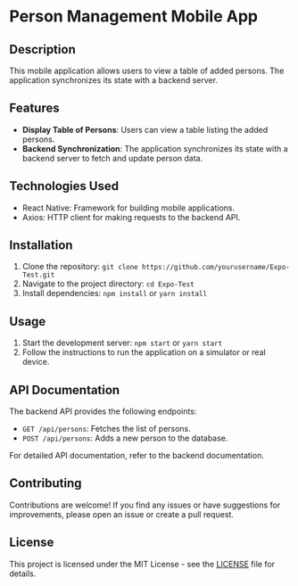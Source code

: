 # Person Management Mobile App

## Description

This mobile application allows users to view a table of added persons. The application synchronizes its state with a backend server.

## Features

- **Display Table of Persons**: Users can view a table listing the added persons.
- **Backend Synchronization**: The application synchronizes its state with a backend server to fetch and update person data.

## Technologies Used

- React Native: Framework for building mobile applications.
- Axios: HTTP client for making requests to the backend API.

## Installation

1. Clone the repository: `git clone https://github.com/yourusername/Expo-Test.git`
2. Navigate to the project directory: `cd Expo-Test`
3. Install dependencies: `npm install` or `yarn install`

## Usage

1. Start the development server: `npm start` or `yarn start`
2. Follow the instructions to run the application on a simulator or real device.

## API Documentation

The backend API provides the following endpoints:

- `GET /api/persons`: Fetches the list of persons.
- `POST /api/persons`: Adds a new person to the database.

For detailed API documentation, refer to the backend documentation.

## Contributing

Contributions are welcome! If you find any issues or have suggestions for improvements, please open an issue or create a pull request.

## License

This project is licensed under the MIT License - see the [LICENSE](LICENSE) file for details.

